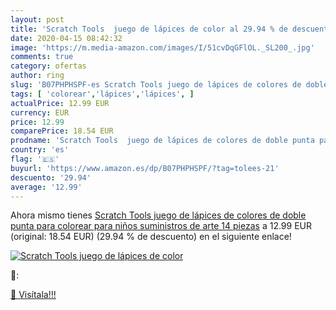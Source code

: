 ```yaml
---
layout: post
title: 'Scratch Tools  juego de lápices de color al 29.94 % de descuento'
date: 2020-04-15 08:42:32
image: 'https://m.media-amazon.com/images/I/51cvDqGFlOL._SL200_.jpg'
comments: true
category: ofertas
author: ring
slug: 'B07PHPHSPF-es Scratch Tools juego de lápices de colores de doble punta...'
tags: [ 'colorear','lápices','lápices', ]
actualPrice: 12.99 EUR
currency: EUR
price: 12.99
comparePrice: 18.54 EUR
prodname: 'Scratch Tools  juego de lápices de colores de doble punta para colorear para niños  suministros de arte 14 piezas'
country: 'es'
flag: '🇪🇸'
buyurl: 'https://www.amazon.es/dp/B07PHPHSPF/?tag=tolees-21'
descuento: '29.94'
average: '12.99'
---
```


Ahora mismo tienes [Scratch Tools  juego de lápices de colores de doble punta para colorear para niños  suministros de arte 14 piezas](https://www.amazon.es/dp/B07PHPHSPF/?tag=tolees-21) a 12.99 EUR (original: 18.54 EUR) (29.94 %  de descuento) en el siguiente enlace!

[![Scratch Tools  juego de lápices de color](https://m.media-amazon.com/images/I/51cvDqGFlOL._SL200_.jpg)](https://www.amazon.es/dp/B07PHPHSPF/?tag=tolees-21)

🔎:


[🛒 Visítala!!!](https://www.amazon.es/dp/B07PHPHSPF/?tag=tolees-21)
